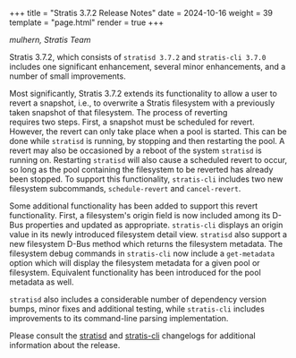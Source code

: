 +++
title = "Stratis 3.7.2 Release Notes"
date = 2024-10-16
weight = 39
template = "page.html"
render = true
+++

*mulhern, Stratis Team*

Stratis 3.7.2, which consists of `stratisd 3.7.2` and `stratis-cli 3.7.0`
includes one significant enhancement, several minor enhancements, and a
number of small improvements.

<!-- more -->

Most significantly, Stratis 3.7.2 extends its functionality to allow a user
to revert a snapshot, i.e., to overwrite a Stratis filesystem with a
previously taken snapshot of that filesystem. The process of reverting  
requires two steps. First, a snapshot must be scheduled for revert. However,
the revert can only take place when a pool is started. This can be done
while `stratisd` is running, by stopping and then restarting the pool. A
revert may also be occasioned by a reboot of the system `stratisd` is running
on. Restarting `stratisd` will also cause a scheduled revert to occur, 
so long as the pool containing the filesystem to be reverted has already
been stopped. To support this functionality, `stratis-cli` includes
two new filesystem subcommands, `schedule-revert` and `cancel-revert`.

Some additional functionality has been added to support this revert 
functionality. First, a filesystem's origin field is now included
among its D-Bus properties and updated as appropriate. `stratis-cli`
displays an origin value in its newly introduced filesystem detail view.
`stratisd` also support a new filesystem  D-Bus method which returns the
filesystem metadata. The filesystem debug commands in `stratis-cli` now
include a `get-metadata` option which will display the filesystem metadata
for a given pool or filesystem. Equivalent functionality has been
introduced for the pool metadata as well.

`stratisd` also includes a considerable number of dependency version bumps,
minor fixes and additional testing, while `stratis-cli` includes
improvements to its command-line parsing implementation.

Please consult the [stratisd] and [stratis-cli] changelogs for additional
information about the release.

[stratisd]: https://github.com/stratis-storage/stratisd/blob/rebase-3.6.0/CHANGES.txt 
[stratis-cli]: https://github.com/stratis-storage/stratis-cli/blob/rebase-3.6.0/CHANGES.txt
